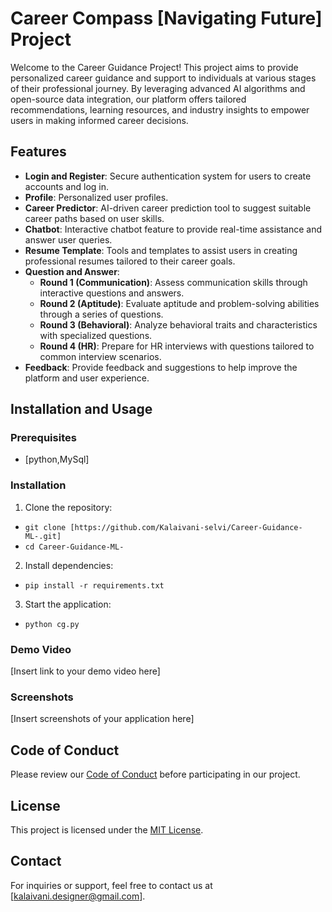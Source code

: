 # Career Compass [Navigating Future] Project

Welcome to the Career Guidance Project! This project aims to provide personalized career guidance and support to individuals at various stages of their professional journey. By leveraging advanced AI algorithms and open-source data integration, our platform offers tailored recommendations, learning resources, and industry insights to empower users in making informed career decisions.

## Features

- **Login and Register**: Secure authentication system for users to create accounts and log in.
- **Profile**: Personalized user profiles.
- **Career Predictor**: AI-driven career prediction tool to suggest suitable career paths based on user skills.
- **Chatbot**: Interactive chatbot feature to provide real-time assistance and answer user queries.
- **Resume Template**: Tools and templates to assist users in creating professional resumes tailored to their career goals.
- **Question and Answer**:
  - **Round 1 (Communication)**: Assess communication skills through interactive questions and answers.
  - **Round 2 (Aptitude)**: Evaluate aptitude and problem-solving abilities through a series of questions.
  - **Round 3 (Behavioral)**: Analyze behavioral traits and characteristics with specialized questions.
  - **Round 4 (HR)**: Prepare for HR interviews with questions tailored to common interview scenarios.
- **Feedback**: Provide feedback and suggestions to help improve the platform and user experience.

## Installation and Usage

### Prerequisites

- [python,MySql]

### Installation

1. Clone the repository:
  - `git clone [https://github.com/Kalaivani-selvi/Career-Guidance-ML-.git]`
  - `cd Career-Guidance-ML-`

2. Install dependencies:
  - `pip install -r requirements.txt`

3. Start the application:
  -  `python cg.py`


### Demo Video

[Insert link to your demo video here]

### Screenshots

[Insert screenshots of your application here]

## Code of Conduct

Please review our [Code of Conduct](CODE_OF_CONDUCT.md) before participating in our project.

## License

This project is licensed under the [MIT License](LICENSE).

## Contact

For inquiries or support, feel free to contact us at [kalaivani.designer@gmail.com].
